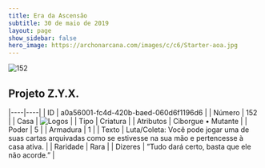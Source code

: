 ```yaml
---
title: Era da Ascensão
subtitle: 30 de maio de 2019
layout: page
show_sidebar: false
hero_image: https://archonarcana.com/images/c/c6/Starter-aoa.jpg
---
```


![152](https://cdn.keyforgegame.com/media/card_front/pt/435_152_QG89PC4JM44C_pt.png)

## Projeto Z.Y.X.

|----|----|
| ID | a0a56001-fc4d-420b-baed-060d6f1196d6 |
| Número | 152 |
| Casa | ![Logos](https://archonarcana.com/images/thumb/c/ce/Logos.png/22px-Logos.png "Logos") |
| Tipo | Criatura |
| Atributos | Ciborgue • Mutante |
| Poder | 5 |
| Armadura | 1 |
| Texto | Luta/Coleta: Você pode jogar uma de suas cartas arquivadas como se estivesse na sua mão e pertencesse  à casa ativa. |
| Raridade | Rara |
| Dizeres | ”Tudo dará certo, basta que ele não acorde.” |